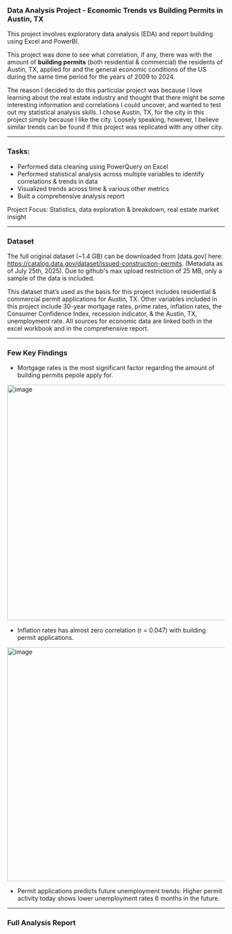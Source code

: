 ### Data Analysis Project - Economic Trends vs Building Permits in Austin, TX

This project involves exploratory data analysis (EDA) and report building using Excel and PowerBI. 

This project was done to see what correlation, if any, there was with the amount of **building permits** (both residential & commercial) the residents of Austin, TX, applied for and the general economic conditions of the US during the same time period for the years of 2009 to 2024.

The reason I decided to do this particular project was because I love learning about the real estate industry and thought that there might be some interesting information and correlations I could uncover, and wanted to test out my statistical analysis skills. I chose Austin, TX, for the city in this project simply because I like the city. Loosely speaking, however, I believe similar trends can be found if this project was replicated with any other city.
___
### Tasks:

- Performed data cleaning using PowerQuery on Excel 
- Performed statistical analysis across multiple variables to identify correlations & trends in data
- Visualized trends across time & various other metrics
- Built a comprehensive analysis report

Project Focus: Statistics, data exploration & breakdown, real estate market insight
___
### Dataset

The full original dataset (~1.4 GB) can be downloaded from [data.gov] here: https://catalog.data.gov/dataset/issued-construction-permits. (Metadata as of July 25th, 2025). Due to github's max upload restriction of 25 MB, only a sample of the data is included.

This dataset that’s used as the basis for this project includes residential & commercial permit applications for Austin, TX. Other variables included in this project include 30-year mortgage rates, prime rates, inflation rates, the Consumer Confidence Index, recession indicator, & the Austin, TX, unemployment rate. All sources for economic data are linked both in the excel workbook and in the comprehensive report.
___
### Few Key Findings
- Mortgage rates is the most significant factor regarding the amount of building permits pepole apply for.
<img width="638" height="545" alt="image" src="https://github.com/user-attachments/assets/d1f6bff5-6ad6-4a57-a337-0bdd71d63ac9" />


- Inflation rates has almost zero correlation (r = 0.047) with building permit applications.
<img width="727" height="541" alt="image" src="https://github.com/user-attachments/assets/d971ef9c-d5e3-4693-be89-2e94380cfaf8" />


- Permit applications predicts future unemployment trends: Higher permit activity today shows lower unemployment rates 6 months in the future.
___
### Full Analysis Report
